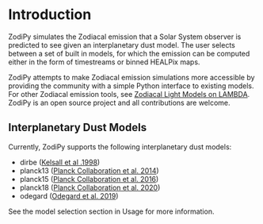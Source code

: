 # Introduction

ZodiPy simulates the Zodiacal emission that a Solar System observer is predicted to see given an interplanetary dust model. The user selects between a set of built in models, for which the emission can be computed either in the form of timestreams or binned HEALPix maps. 

ZodiPy attempts to make Zodiacal emission simulations more accessible by providing the community with a simple Python interface to existing models. For other Zodiacal emission tools, see [Zodiacal Light Models on LAMBDA](https://lambda.gsfc.nasa.gov/product/foreground/fg_models.html). ZodiPy is an open source project and all contributions are welcome.


## Interplanetary Dust Models
Currently, ZodiPy supports the following interplanetary dust models:

- dirbe ([Kelsall et al .1998](https://ui.adsabs.harvard.edu/abs/1998ApJ...508...44K/abstract))
- planck13 ([Planck Collaboration et al. 2014](https://ui.adsabs.harvard.edu/abs/2014A%26A...571A..14P/abstract>))
- planck15 ([Planck Collaboration et al. 2016](https://ui.adsabs.harvard.edu/abs/2016A&A...594A...8P>))
- planck18 ([Planck Collaboration et al. 2020](https://ui.adsabs.harvard.edu/abs/2020A&A...641A...3P>))
- odegard ([Odegard et al. 2019](https://ui.adsabs.harvard.edu/abs/2019ApJ...877...40O/abstract))

See the model selection section in Usage for more information.